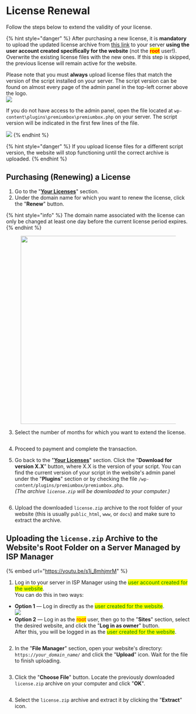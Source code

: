 # License Renewal

Follow the steps below to extend the validity of your license.

{% hint style="danger" %}
After purchasing a new license, it is **mandatory** to upload the updated license archive from [this link](https://premiumexchanger.com/ulicense/) to your server **using the user account created specifically for the website** (not the <mark style="color:red;">**root**</mark> user!). Overwrite the existing license files with the new ones. If this step is skipped, the previous license will remain active for the website.  

Please note that you must **always** upload license files that match the version of the script installed on your server. The script version can be found on almost every page of the admin panel in the top-left corner above the logo.  
![](<../../.gitbook/assets/image (1934).png>)

If you do not have access to the admin panel, open the file located at `wp-content\plugins\premiumbox\premiumbox.php` on your server. The script version will be indicated in the first few lines of the file.  

![](<../../.gitbook/assets/image (2005).png>)
{% endhint %}

{% hint style="danger" %}
If you upload license files for a different script version, the website will stop functioning until the correct archive is uploaded.
{% endhint %}

## Purchasing (Renewing) a License

1. Go to the "[**Your Licenses**](https://premiumexchanger.com/ulicense/)" section.
2. Under the domain name for which you want to renew the license, click the "**Renew**" button.

{% hint style="info" %}
The domain name associated with the license can only be changed at least one day before the current license period expires.
{% endhint %}

<figure><img src="../../.gitbook/assets/Screenshot_11 (1).png" alt="" width="514"><figcaption></figcaption></figure>

3. Select the number of months for which you want to extend the license.  

    <figure><img src="../../.gitbook/assets/изображение (96).png" alt=""><figcaption></figcaption></figure>
4. Proceed to payment and complete the transaction.
5. Go back to the "[**Your Licenses**](https://premiumexchanger.com/ulicense/)" section. Click the "**Download for version X.X**" button, where X.X is the version of your script. You can find the current version of your script in the website's admin panel under the "**Plugins**" section or by checking the file `/wp-content/plugins/premiumbox/premiumbox.php`.  
   _(The archive `license.zip` will be downloaded to your computer.)_  

    <figure><img src="../../.gitbook/assets/изображение (51).png" alt=""><figcaption></figcaption></figure>
6. Upload the downloaded `license.zip` archive to the root folder of your website (this is usually `public_html`, `www`, or `docs`) and make sure to extract the archive.

## Uploading the `license.zip` Archive to the Website's Root Folder on a Server Managed by ISP Manager

{% embed url="https://youtu.be/s1j_8mhjmrM" %}

1. Log in to your server in ISP Manager using the <mark style="color:green;">user account created for the website</mark>.  
   You can do this in two ways:

* **Option 1** — Log in directly as the <mark style="color:green;">user created for the website</mark>.  
  ![](<../../.gitbook/assets/image (512).png>)
* **Option 2** — Log in as the <mark style="color:red;">root</mark> user, then go to the "**Sites**" section, select the desired website, and click the "**Log in as owner**" button.  
  After this, you will be logged in as the <mark style="color:green;">user created for the website</mark>.

<figure><img src="../../.gitbook/assets/image (998).png" alt=""><figcaption></figcaption></figure>

2. In the "**File Manager**" section, open your website's directory: `https://`_`your_domain_name/`_ and click the "**Upload**" icon. Wait for the file to finish uploading.

<figure><img src="../../.gitbook/assets/image (903).png" alt=""><figcaption></figcaption></figure>

3. Click the "**Choose File**" button. Locate the previously downloaded `license.zip` archive on your computer and click "**OK**".

<figure><img src="../../.gitbook/assets/image (1197).png" alt=""><figcaption></figcaption></figure>

4. Select the `license.zip` archive and extract it by clicking the "**Extract**" icon.

<figure><img src="../../.gitbook/assets/image (985).png" alt=""><figcaption></figcaption></figure>